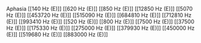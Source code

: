 Aphasia
[[140 Hz (E)]]
[[620 Hz (E)]]
[[850 Hz (E)]]
[[12850 Hz (E)]]
[[5070 Hz (E)]]
[[453720 Hz (E)]]
[[515090 Hz (E)]]
[[684810 Hz (E)]]
[[712810 Hz (E)]]
[[993410 Hz (E)]]
[[520 Hz (E)]]
[[800 Hz (E)]]
[[7500 Hz (E)]]
[[37500 Hz (E)]]
[[175330 Hz (E)]]
[[275000 Hz (E)]]
[[379930 Hz (E)]]
[[450000 Hz (E)]]
[[519680 Hz (E)]]
[[883000 Hz (E)]]